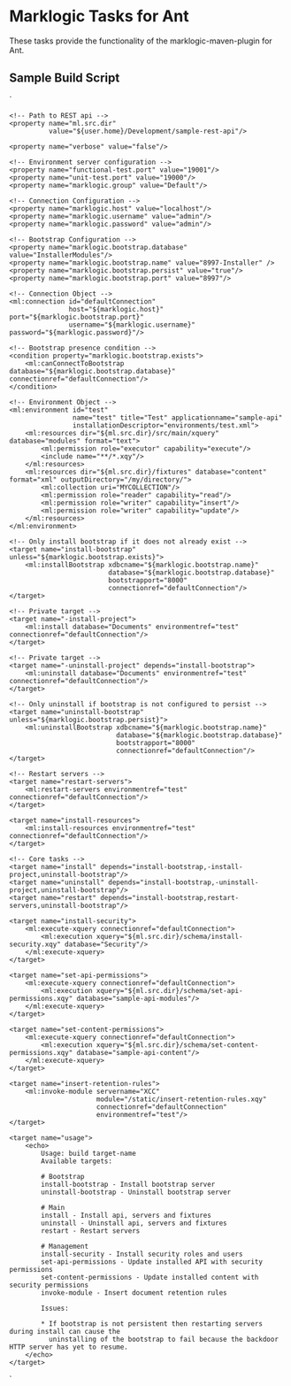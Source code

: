Marklogic Tasks for Ant
=======================

These tasks provide the functionality of the marklogic-maven-plugin for Ant.

Sample Build Script
-------------------
`
<?xml version="1.0"?>
<project xmlns:ml="antlib:com.marklogic.ant" name="test-marklogic" default="usage">
    <taskdef resource="com/marklogic/ant/antlib.xml" uri="antlib:com.marklogic.ant"
             classpath="lib/marklogic-ant-contrib-1.0-SNAPSHOT-jar-with-dependencies.jar"/>

    <!-- Path to REST api -->
    <property name="ml.src.dir"
              value="${user.home}/Development/sample-rest-api"/>

    <property name="verbose" value="false"/>

    <!-- Environment server configuration -->
    <property name="functional-test.port" value="19001"/>
    <property name="unit-test.port" value="19000"/>
    <property name="marklogic.group" value="Default"/>

    <!-- Connection Configuration -->
    <property name="marklogic.host" value="localhost"/>
    <property name="marklogic.username" value="admin"/>
    <property name="marklogic.password" value="admin"/>

    <!-- Bootstrap Configuration -->
    <property name="marklogic.bootstrap.database" value="InstallerModules"/>
    <property name="marklogic.bootstrap.name" value="8997-Installer" />
    <property name="marklogic.bootstrap.persist" value="true"/>
    <property name="marklogic.bootstrap.port" value="8997"/>

    <!-- Connection Object -->
    <ml:connection id="defaultConnection"
                   host="${marklogic.host}" port="${marklogic.bootstrap.port}"
                   username="${marklogic.username}" password="${marklogic.password}"/>

    <!-- Bootstrap presence condition -->
    <condition property="marklogic.bootstrap.exists">
        <ml:canConnectToBootstrap database="${marklogic.bootstrap.database}" connectionref="defaultConnection"/>
    </condition>

    <!-- Environment Object -->
    <ml:environment id="test"
                    name="test" title="Test" applicationname="sample-api"
                    installationDescriptor="environments/test.xml">
        <ml:resources dir="${ml.src.dir}/src/main/xquery" database="modules" format="text">
            <ml:permission role="executor" capability="execute"/>
            <include name="**/*.xqy"/>
        </ml:resources>
        <ml:resources dir="${ml.src.dir}/fixtures" database="content" format="xml" outputDirectory="/my/directory/">
            <ml:collection uri="MYCOLLECTION"/>
            <ml:permission role="reader" capability="read"/>
            <ml:permission role="writer" capability="insert"/>
            <ml:permission role="writer" capability="update"/>
        </ml:resources>
    </ml:environment>

    <!-- Only install bootstrap if it does not already exist -->
    <target name="install-bootstrap" unless="${marklogic.bootstrap.exists}">
        <ml:installBootstrap xdbcname="${marklogic.bootstrap.name}"
                             database="${marklogic.bootstrap.database}"
                             bootstrapport="8000"
                             connectionref="defaultConnection"/>
    </target>

    <!-- Private target -->
    <target name="-install-project">
        <ml:install database="Documents" environmentref="test" connectionref="defaultConnection"/>
    </target>

    <!-- Private target -->
    <target name="-uninstall-project" depends="install-bootstrap">
        <ml:uninstall database="Documents" environmentref="test" connectionref="defaultConnection"/>
    </target>

    <!-- Only uninstall if bootstrap is not configured to persist -->
    <target name="uninstall-bootstrap" unless="${marklogic.bootstrap.persist}">
        <ml:uninstallBootstrap xdbcname="${marklogic.bootstrap.name}"
                               database="${marklogic.bootstrap.database}"
                               bootstrapport="8000"
                               connectionref="defaultConnection"/>
    </target>

    <!-- Restart servers -->
    <target name="restart-servers">
        <ml:restart-servers environmentref="test" connectionref="defaultConnection"/>
    </target>

    <target name="install-resources">
        <ml:install-resources environmentref="test" connectionref="defaultConnection"/>
    </target>

    <!-- Core tasks -->
    <target name="install" depends="install-bootstrap,-install-project,uninstall-bootstrap"/>
    <target name="uninstall" depends="install-bootstrap,-uninstall-project,uninstall-bootstrap"/>
    <target name="restart" depends="install-bootstrap,restart-servers,uninstall-bootstrap"/>

    <target name="install-security">
        <ml:execute-xquery connectionref="defaultConnection">
            <ml:execution xquery="${ml.src.dir}/schema/install-security.xqy" database="Security"/>
        </ml:execute-xquery>
    </target>

    <target name="set-api-permissions">
        <ml:execute-xquery connectionref="defaultConnection">
            <ml:execution xquery="${ml.src.dir}/schema/set-api-permissions.xqy" database="sample-api-modules"/>
        </ml:execute-xquery>
    </target>

    <target name="set-content-permissions">
        <ml:execute-xquery connectionref="defaultConnection">
            <ml:execution xquery="${ml.src.dir}/schema/set-content-permissions.xqy" database="sample-api-content"/>
        </ml:execute-xquery>
    </target>

    <target name="insert-retention-rules">
        <ml:invoke-module servername="XCC"
                          module="/static/insert-retention-rules.xqy"
                          connectionref="defaultConnection"
                          environmentref="test"/>
    </target>

    <target name="usage">
        <echo>
            Usage: build target-name
            Available targets:

            # Bootstrap
            install-bootstrap - Install bootstrap server
            uninstall-bootstrap - Uninstall bootstrap server

            # Main
            install - Install api, servers and fixtures
            uninstall - Uninstall api, servers and fixtures
            restart - Restart servers

            # Management
            install-security - Install security roles and users
            set-api-permissions - Update installed API with security permissions
            set-content-permissions - Update installed content with security permissions
            invoke-module - Insert document retention rules

            Issues:

            * If bootstrap is not persistent then restarting servers during install can cause the
              uninstalling of the bootstrap to fail because the backdoor HTTP server has yet to resume.
        </echo>
    </target>

</project>
`
